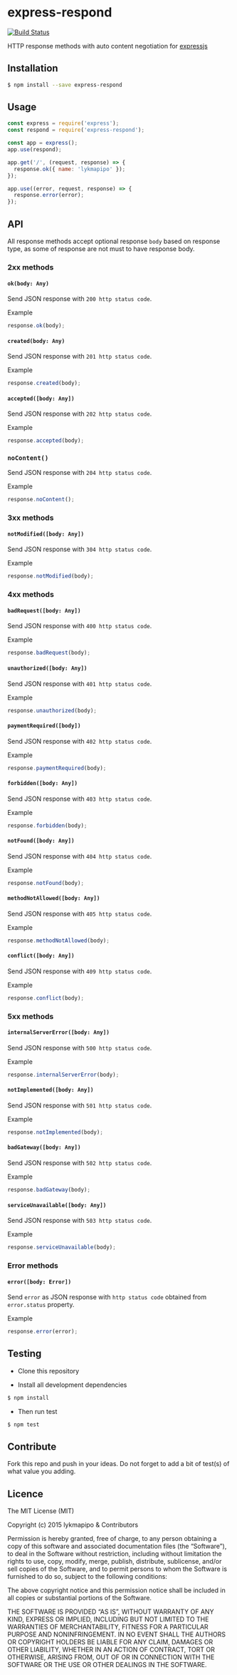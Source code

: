 express-respond
=====================

[![Build Status](https://travis-ci.org/lykmapipo/express-respond.svg?branch=master)](https://travis-ci.org/lykmapipo/express-respond)

HTTP response methods with auto content negotiation for [expressjs](https://github.com/strongloop/express/)

## Installation
```sh
$ npm install --save express-respond
```

## Usage
```js
const express = require('express');
const respond = require('express-respond');

const app = express();
app.use(respond);

app.get('/', (request, response) => {
  response.ok({ name: 'lykmapipo' });
});

app.use((error, request, response) => {
  response.error(error);
});
```

## API
All response methods accept optional response `body` based on response type, as some of response are not must to have response body.

### 2xx methods

#### `ok(body: Any)`
Send JSON response with `200 http status code`.

Example
```js
response.ok(body);
```

#### `created(body: Any)`
Send JSON response with `201 http status code`.

Example
```js
response.created(body);
```

#### `accepted([body: Any])`
Send JSON response with `202 http status code`.

Example
```js
response.accepted(body);
```

### `noContent()`
Send JSON response with `204 http status code`.

Example
```js
response.noContent();
```

### 3xx methods

#### `notModified([body: Any])`
Send JSON response with `304 http status code`.

Example
```js
response.notModified(body);
```

### 4xx methods

#### `badRequest([body: Any])`
Send JSON response with `400 http status code`.

Example
```js
response.badRequest(body);
```

#### `unauthorized([body: Any])`
Send JSON response with `401 http status code`.

Example
```js
response.unauthorized(body);
```

#### `paymentRequired([body])`
Send JSON response with `402 http status code`.

Example
```js
response.paymentRequired(body);
```

#### `forbidden([body: Any])`
Send JSON response with `403 http status code`.

Example
```js
response.forbidden(body);
```

#### `notFound([body: Any])`
Send JSON response with `404 http status code`.

Example
```js
response.notFound(body);
```

#### `methodNotAllowed([body: Any])`
Send JSON response with `405 http status code`.

Example
```js
response.methodNotAllowed(body);
```

#### `conflict([body: Any])`
Send JSON response with `409 http status code`.

Example
```js
response.conflict(body);
```

### 5xx methods

#### `internalServerError([body: Any])`
Send JSON response with `500 http status code`.

Example
```js
response.internalServerError(body);
```

#### `notImplemented([body: Any])`
Send JSON response with `501 http status code`.

Example
```js
response.notImplemented(body);
```

#### `badGateway([body: Any])`
Send JSON response with `502 http status code`.

Example
```js
response.badGateway(body);
```

#### `serviceUnavailable([body: Any])`
Send JSON response with `503 http status code`.

Example
```js
response.serviceUnavailable(body);
```

### Error methods

#### `error([body: Error])`
Send `error` as JSON response with `http status code` obtained from `error.status` property.

Example
```js
response.error(error);
```


## Testing

* Clone this repository

* Install all development dependencies

```sh
$ npm install
```
* Then run test

```sh
$ npm test
```

## Contribute

Fork this repo and push in your ideas. 
Do not forget to add a bit of test(s) of what value you adding.

## Licence

The MIT License (MIT)

Copyright (c) 2015 lykmapipo & Contributors

Permission is hereby granted, free of charge, to any person obtaining a copy of this software and associated documentation files (the “Software”), to deal in the Software without restriction, including without limitation the rights to use, copy, modify, merge, publish, distribute, sublicense, and/or sell copies of the Software, and to permit persons to whom the Software is furnished to do so, subject to the following conditions:

The above copyright notice and this permission notice shall be included in all copies or substantial portions of the Software.

THE SOFTWARE IS PROVIDED “AS IS”, WITHOUT WARRANTY OF ANY KIND, EXPRESS OR IMPLIED, INCLUDING BUT NOT LIMITED TO THE WARRANTIES OF MERCHANTABILITY, FITNESS FOR A PARTICULAR PURPOSE AND NONINFRINGEMENT. IN NO EVENT SHALL THE AUTHORS OR COPYRIGHT HOLDERS BE LIABLE FOR ANY CLAIM, DAMAGES OR OTHER LIABILITY, WHETHER IN AN ACTION OF CONTRACT, TORT OR OTHERWISE, ARISING FROM, OUT OF OR IN CONNECTION WITH THE SOFTWARE OR THE USE OR OTHER DEALINGS IN THE SOFTWARE. 
